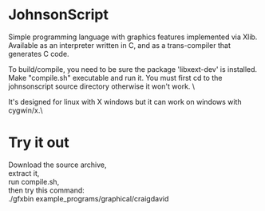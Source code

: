 # JohnsonScript
Simple programming language with graphics features implemented via Xlib.
Available as an interpreter written in C, and as a trans-compiler that generates C code.

To build/compile, you need to be sure the package 'libxext-dev' is installed. 
Make "compile.sh" executable and run it. You must first cd to the johnsonscript source directory otherwise it won't work. \\

It's designed for linux with X windows but it can work on windows with cygwin/x.\\

# Try it out

Download the source archive,\
extract it,\
run compile.sh,\
then try this command:\
./gfxbin example_programs/graphical/craigdavid
